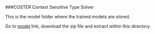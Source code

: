 ###COSTER
Context Sensitive Type Solver

This is the model folder where the trained models are stored.

Go to [model]() link, download the zip file and extract within this directory.